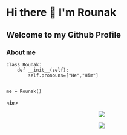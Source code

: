 # Hi there 👋 I'm Rounak
## Welcome to my Github Profile
### About me
```
class Rounak:
    def __init__(self):
        self.pronouns=["He","Him"]


me = Rounak()
```
<br\>
 

<p align="center"><img align="center" src="https://github-readme-stats.vercel.app/api?username=RounakNeogy&show_icons=true&theme=radical"><p\>
<p align="center"><img align="center" src="https://github-readme-streak-stats.herokuapp.com/?user=RounakNeogy&show_icons=true&theme=tokyonight_duo"><p\>
